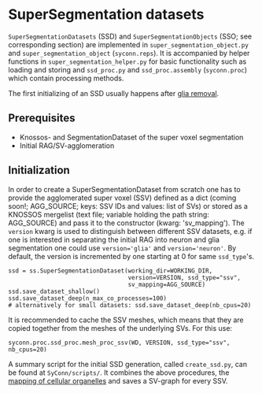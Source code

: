 # SuperSegmentation datasets

`SuperSegmentationDatasets` (SSD) and `SuperSegmentationObjects` (SSO; see corresponding section)
 are implemented in `super_segmentation_object.py` and `super_segmentation_object` (`syconn.reps`).
It is accompanied by helper functions in `super_segmentation_helper.py` for basic functionality such as
 loading and storing and `ssd_proc.py` and `ssd_proc.assembly` (`syconn.proc`) which contain processing methods.

The first initializing of an SSD usually happens after [glia removal](glia_removal.md).

## Prerequisites
* Knossos- and SegmentationDataset of the super voxel segmentation
* Initial RAG/SV-agglomeration

## Initialization

In order to create a SuperSegmentationDataset from scratch one has to provide
the agglomerated super voxel (SSV) defined as a dict (coming soon!; AGG_SOURCE; keys: SSV IDs and values: list of SVs) or stored as a
KNOSSOS mergelist (text file; variable holding the path string: AGG_SOURCE) and pass it
to the constructor (kwarg: 'sv_mapping'). The `version` kwarg is used to distinguish between different SSV datasets, e.g. if one
 is interested in separating the initial RAG into neuron and glia segmentation one could use `version='glia'` and `version='neuron'`.
 By default, the version is incremented by one starting at 0 for same `ssd_type`'s.

    ssd = ss.SuperSegmentationDataset(working_dir=WORKING_DIR,
                                      version=VERSION, ssd_type="ssv",
                                      sv_mapping=AGG_SOURCE)
    ssd.save_dataset_shallow()
    ssd.save_dataset_deep(n_max_co_processes=100)
    # alternatively for small datasets: ssd.save_dataset_deep(nb_cpus=20)

It is recommended to cache the SSV meshes, which means that they are copied together from the meshes of the underlying SVs. For this use:

    syconn.proc.ssd_proc.mesh_proc_ssv(WD, VERSION, ssd_type="ssv", nb_cpus=20)

A summary script for the initial SSD generation, called `create_ssd.py`, can be found at `SyConn/scripts/`.
It combines the above procedures, the [mapping of cellular organelles](object_mapping.md) and saves a SV-graph for every SSV.







